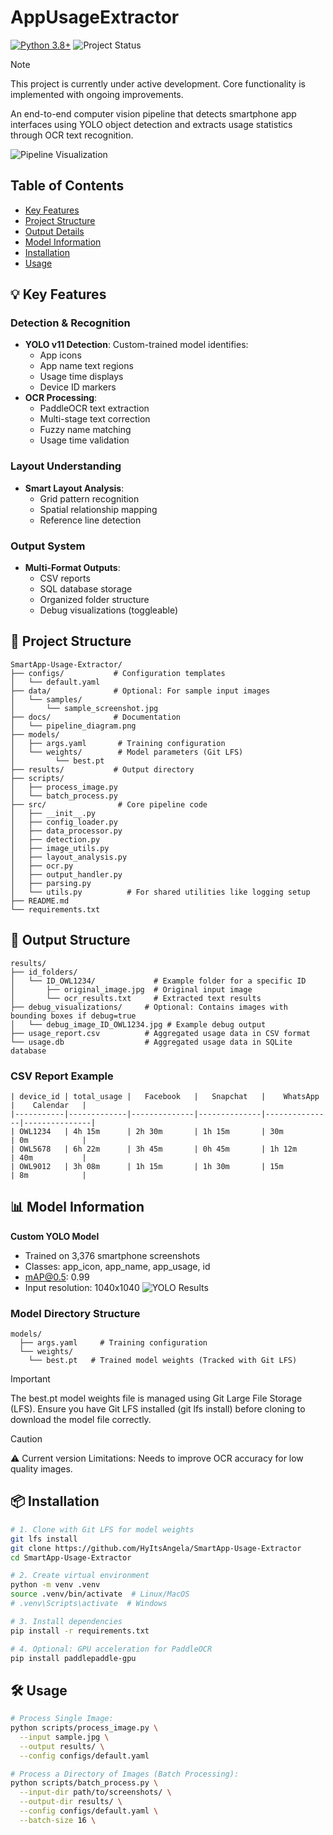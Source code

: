 # AppUsageExtractor

[![Python 3.8+](https://img.shields.io/badge/python-3.8+-blue.svg)](https://www.python.org/downloads/)
![Project Status](https://img.shields.io/badge/status-active%20development-yellow)

> [!NOTE]
> This project is currently under active development. Core functionality is implemented with ongoing improvements.

An end-to-end computer vision pipeline that detects smartphone app interfaces using YOLO object detection and extracts usage statistics through OCR text recognition.

![Pipeline Visualization](docs/pipeline_diagram.png)

## Table of Contents
- [Key Features](#-key-features)
- [Project Structure](#-project-structure)
- [Output Details](#-output-structure)
- [Model Information](#-model-information)
- [Installation](#-installation)
- [Usage](#-usage)

## 💡 Key Features

### Detection & Recognition
- **YOLO v11 Detection**: Custom-trained model identifies:
  - App icons
  - App name text regions
  - Usage time displays
  - Device ID markers
- **OCR Processing**:
  - PaddleOCR text extraction
  - Multi-stage text correction
  - Fuzzy name matching
  - Usage time validation

### Layout Understanding
- **Smart Layout Analysis**:
  - Grid pattern recognition
  - Spatial relationship mapping
  - Reference line detection

### Output System
- **Multi-Format Outputs**:
  - CSV reports
  - SQL database storage
  - Organized folder structure
  - Debug visualizations (toggleable)

## 📂 Project Structure
```text
SmartApp-Usage-Extractor/
├── configs/           # Configuration templates
│   └── default.yaml
├── data/              # Optional: For sample input images
│   └── samples/
│       └── sample_screenshot.jpg
├── docs/              # Documentation
│   └── pipeline_diagram.png
├── models/
│   ├── args.yaml       # Training configuration
│   └── weights/        # Model parameters (Git LFS)
│         └── best.pt   
├── results/           # Output directory
├── scripts/
│   ├── process_image.py
│   └── batch_process.py
├── src/                # Core pipeline code
│   ├── __init__.py
│   ├── config_loader.py
│   ├── data_processor.py
│   ├── detection.py
│   ├── image_utils.py
│   ├── layout_analysis.py
│   ├── ocr.py
│   ├── output_handler.py
│   ├── parsing.py
│   └── utils.py          # For shared utilities like logging setup         
├── README.md          
└── requirements.txt
```

## 💾 Output Structure
```text
results/
├── id_folders/
│   └── ID_OWL1234/             # Example folder for a specific ID
│       ├── original_image.jpg  # Original input image
│       └── ocr_results.txt     # Extracted text results
├── debug_visualizations/     # Optional: Contains images with bounding boxes if debug=true
│   └── debug_image_ID_OWL1234.jpg # Example debug output
├── usage_report.csv          # Aggregated usage data in CSV format
└── usage.db                  # Aggregated usage data in SQLite database
```


### CSV Report Example
```text
| device_id | total_usage |   Facebook   |   Snapchat   |    WhatsApp   |    Calendar   |
|-----------|-------------|--------------|--------------|---------------|---------------|
| OWL1234   | 4h 15m      | 2h 30m       | 1h 15m       | 30m           | 0m            |
| OWL5678   | 6h 22m      | 3h 45m       | 0h 45m       | 1h 12m        | 40m           |
| OWL9012   | 3h 08m      | 1h 15m       | 1h 30m       | 15m           | 8m            |
```

## 📊 Model Information
**Custom YOLO Model**

- Trained on 3,376 smartphone screenshots
- Classes: app_icon, app_name, app_usage, id
- mAP@0.5: 0.99
- Input resolution: 1040x1040
![YOLO Results](docs/results.png)
  
### Model Directory Structure
```text
models/
  ├── args.yaml     # Training configuration
  └── weights/
    └── best.pt   # Trained model weights (Tracked with Git LFS)
```

> [!IMPORTANT]
> The best.pt model weights file is managed using Git Large File Storage (LFS). Ensure you have Git LFS installed (git lfs install) before cloning to download the model file correctly.

> [!CAUTION] 
> ⚠ Current version Limitations:
> Needs to improve OCR accuracy for low quality images.

## 📦 Installation
```bash
# 1. Clone with Git LFS for model weights
git lfs install
git clone https://github.com/HyItsAngela/SmartApp-Usage-Extractor
cd SmartApp-Usage-Extractor

# 2. Create virtual environment
python -m venv .venv
source .venv/bin/activate  # Linux/MacOS
# .venv\Scripts\activate  # Windows

# 3. Install dependencies
pip install -r requirements.txt

# 4. Optional: GPU acceleration for PaddleOCR
pip install paddlepaddle-gpu
```

## 🛠 Usage
```bash
# Process Single Image:
python scripts/process_image.py \
  --input sample.jpg \
  --output results/ \
  --config configs/default.yaml

# Process a Directory of Images (Batch Processing):
python scripts/batch_process.py \
  --input-dir path/to/screenshots/ \
  --output-dir results/ \
  --config configs/default.yaml \
  --batch-size 16 \

